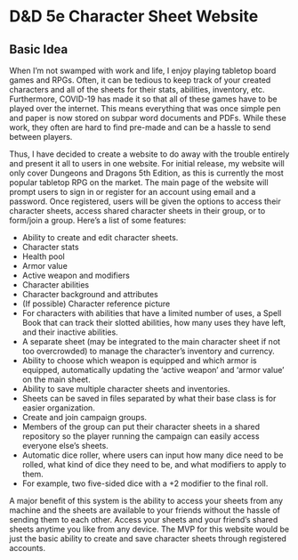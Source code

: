 # D&D 5e Character Sheet Website

## Basic Idea


When I’m not swamped with work and life, I enjoy playing tabletop board games and RPGs. Often, it can be tedious to keep track of your created characters and all of the sheets for their stats, abilities, inventory, etc. Furthermore, COVID-19 has made it so that all of these games have to be played over the internet. This means everything that was once simple pen and paper is now stored on subpar word documents and PDFs. While these work, they often are hard to find pre-made and can be a hassle to send between players.

Thus, I have decided to create a website to do away with the trouble entirely and present it all to users in one website. For initial release, my website will only cover Dungeons and Dragons 5th Edition, as this is currently the most popular tabletop RPG on the market. The main page of the website will prompt users to sign in or register for an account using email and a password. Once registered, users will be given the options to access their character sheets, access shared character sheets in their group, or to form/join a group. Here’s a list of some features:

* Ability to create and edit character sheets.
*  Character stats
*  Health pool
*  Armor value
*  Active weapon and modifiers
*  Character abilities
*  Character background and attributes
*  (If possible) Character reference picture
* For characters with abilities that have a limited number of uses, a Spell Book that can track their slotted abilities, how many uses they have left, and their inactive abilities.
* A separate sheet (may be integrated to the main character sheet if not too overcrowded) to manage the character’s inventory and currency.
*  Ability to choose which weapon is equipped and which armor is equipped, automatically updating the ‘active weapon’ and ‘armor value’ on the main sheet.
* Ability to save multiple character sheets and inventories.
*  Sheets can be saved in files separated by what their base class is for easier organization.
* Create and join campaign groups.
*  Members of the group can put their character sheets in a shared repository so the player running the campaign can easily access everyone else’s sheets.
* Automatic dice roller, where users can input how many dice need to be rolled, what kind of dice they need to be, and what modifiers to apply to them.
*  For example, two five-sided dice with a +2 modifier to the final roll.

A major benefit of this system is the ability to access your sheets from any machine and the sheets are available to your friends without the hassle of sending them to each other. Access your sheets and your friend’s shared sheets anytime you like from any device. The MVP for this website would be just the basic ability to create and save character sheets through registered accounts.
